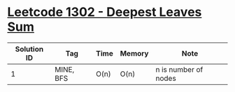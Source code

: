 # [Leetcode 1302 - Deepest Leaves Sum](https://leetcode.com/problems/deepest-leaves-sum/)

| Solution ID | Tag | Time | Memory | Note |
| ----------- | --- | ---- | ------ | ---- |
| 1 | MINE, BFS | O(n) | O(n) | n is number of nodes |